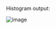 Histogram output:

![image](https://github.com/reebaseb/Data_Visualisation_Python_Matplotlib/assets/72300589/5b165a75-c742-4c62-bd50-c3848a126423)
